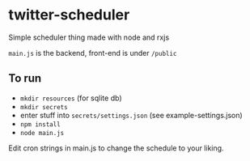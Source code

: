 # twitter-scheduler
Simple scheduler thing made with node and rxjs

`main.js` is the backend, front-end is under `/public`

## To run
- `mkdir resources` (for sqlite db)
- `mkdir secrets`
- enter stuff into `secrets/settings.json` (see example-settings.json) 
- `npm install`
- `node main.js`

Edit cron strings in main.js to change the schedule to your liking.
